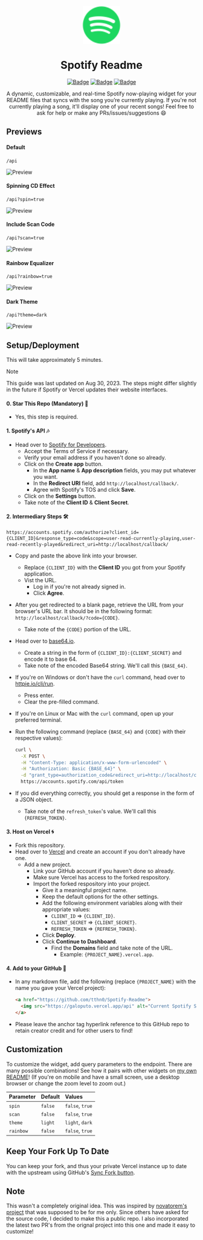 <div align="center">
  <img src="assets/spotify.svg" width="100" align="center">
  <h1>Spotify Readme</h1>

  [![Badge](https://img.shields.io/github/issues/tthn0/Spotify-Readme?style=for-the-badge)](https://github.com/tthn0/Spotify-Readme/issues)
  [![Badge](https://img.shields.io/github/forks/tthn0/Spotify-Readme?style=for-the-badge)](https://github.com/tthn0/Spotify-Readme/network)
  [![Badge](https://img.shields.io/github/stars/tthn0/Spotify-Readme?style=for-the-badge)](https://github.com/tthn0/Spotify-Readme/stargazers)

</div>

<p align="center">
  A dynamic, customizable, and real-time Spotify now-playing widget for your README files that syncs with the song you’re currently playing. If you're not currently playing a song, it'll display one of your recent songs! Feel free to ask for help or make any PRs/issues/suggestions 😄
</p>

## Previews

#### Default
```
/api
```
![Preview](https://tthn0.vercel.app/api)

#### Spinning CD Effect
```
/api?spin=true
```
![Preview](https://tthn0.vercel.app/api?spin=true)

#### Include Scan Code
```
/api?scan=true
```
![Preview](https://tthn0.vercel.app/api?scan=true)

#### Rainbow Equalizer
```
/api?rainbow=true
```
![Preview](https://tthn0.vercel.app/api?rainbow=true)

#### Dark Theme
```
/api?theme=dark
```
![Preview](https://tthn0.vercel.app/api?theme=dark)

## Setup/Deployment

This will take approximately 5 minutes.

> [!NOTE]  
> This guide was last updated on Aug 30, 2023. The steps might differ slightly in the future if Spotify or Vercel updates their website interfaces.

#### 0. Star This Repo (Mandatory) 🌟

  * Yes, this step is required.

#### 1. Spotify's API 🎶

* Head over to <a href="https://developer.spotify.com/dashboard/">Spotify for Developers</a>.
  * Accept the Terms of Service if necessary.
  * Verify your email address if you haven't done so already.
  * Click on the **Create app** button.
    * In the **App name** & **App description** fields, you may put whatever you want.
    * In the **Redirect URI** field, add `http://localhost/callback/`.
    * Agree with Spotify's TOS and click **Save**.
  * Click on the **Settings** button.
  * Take note of the **Client ID** & **Client Secret**.

#### 2. Intermediary Steps 🛠️

```
https://accounts.spotify.com/authorize?client_id={CLIENT_ID}&response_type=code&scope=user-read-currently-playing,user-read-recently-played&redirect_uri=http://localhost/callback/
```

* Copy and paste the above link into your browser.
  * Replace `{CLIENT_ID}` with the **Client ID** you got from your Spotify application.
  * Vist the URL.
    * Log in if you're not already signed in.
    * Click **Agree**.
* After you get redirected to a blank page, retrieve the URL from your browser's URL bar. It should be in the following format: `http://localhost/callback/?code={CODE}`.
  * Take note of the `{CODE}` portion of the URL.
* Head over to <a href="https://base64.io">base64.io</a>.
  * Create a string in the form of `{CLIENT_ID}:{CLIENT_SECRET}` and encode it to base 64.
  * Take note of the encoded Base64 string. We'll call this `{BASE_64}`.
* If you're on Windows or don't have the `curl` command, head over to <a href="https://httpie.io/cli/run">httpie.io/cli/run</a>.
  * Press enter.
  * Clear the pre-filled command.
* If you're on Linux or Mac with the `curl` command, open up your preferred terminal.
* Run the following command (replace `{BASE_64}` and `{CODE}` with their respective values):

  ```bash
  curl \
    -X POST \
    -H "Content-Type: application/x-www-form-urlencoded" \
    -H "Authorization: Basic {BASE_64}" \
    -d "grant_type=authorization_code&redirect_uri=http://localhost/callback/&code={CODE}" \
    https://accounts.spotify.com/api/token
  ```

* If you did everything correctly, you should get a response in the form of a JSON object.
  * Take note of the `refresh_token`'s value. We'll call this `{REFRESH_TOKEN}`.

#### 3. Host on Vercel 🌀

* Fork this repository.
* Head over to <a href="https://vercel.com">Vercel</a> and create an account if you don't already have one.
  * Add a new project.
    * Link your GitHub account if you haven't done so already.
    * Make sure Vercel has access to the forked respository.
    * Import the forked respository into your project.
      * Give it a meaningful project name.
      * Keep the default options for the other settings.
      * Add the following environment variables along with their appropriate values:
        * `CLIENT_ID` ⇒ `{CLIENT_ID}`.
        * `CLIENT_SECRET` ⇒ `{CLIENT_SECRET}`.
        * `REFRESH_TOKEN` ⇒ `{REFRESH_TOKEN}`.
      * Click **Deploy**.
      * Click **Continue to Dashboard**.
        * Find the **Domains** field and take note of the URL.
          * Example: `{PROJECT_NAME}.vercel.app`.

#### 4. Add to your GitHub 🚀

* In any markdown file, add the following (replace `{PROJECT_NAME}` with the name you gave your Vercel project):

  ```html
  <a href="https://github.com/tthn0/Spotify-Readme">
    <img src="https://galoputo.vercel.app/api" alt="Current Spotify Song">
  </a>
  ```

* Please leave the anchor tag hyperlink reference to this GitHub repo to retain creator credit and for other users to find! 

## Customization

<p>
  To customize the widget, add query parameters to the endpoint. There are many possible combinations! See how it pairs with other widgets on <a href="https://github.com/tthn0/tthn0">my own README</a>! (If you're on mobile and have a small screen, use a desktop browser or change the zoom level to zoom out.)
</p>

| Parameter | Default | Values          |
| :-------- | :------ | :-------------- |
| `spin`    | `false` | `false`, `true` |
| `scan`    | `false` | `false`, `true` |
| `theme`   | `light` | `light`, `dark` |
| `rainbow` | `false` | `false`, `true` |

## Keep Your Fork Up To Date

You can keep your fork, and thus your private Vercel instance up to date with the upstream using GitHub's <a href="https://docs.github.com/en/pull-requests/collaborating-with-pull-requests/working-with-forks/syncing-a-fork">Sync Fork button</a>.

## Note

This wasn't a completely original idea. This was inspired by <a href="https://github.com/novatorem/novatorem">novatorem's project</a> that was supposed to be for me only. Since others have asked for the source code, I decided to make this a public repo. I also incorporated the latest two PR's from the orignal project into this one and made it easy to customize!